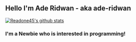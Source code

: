 ## Hello I'm Ade Ridwan - aka ade-ridwan

[![Readone45's github stats](https://github-readme-stats.vercel.app/api?username=readone45)](https://github.com/readone45/readone45)

### I'm a Newbie who is interested in programming!
